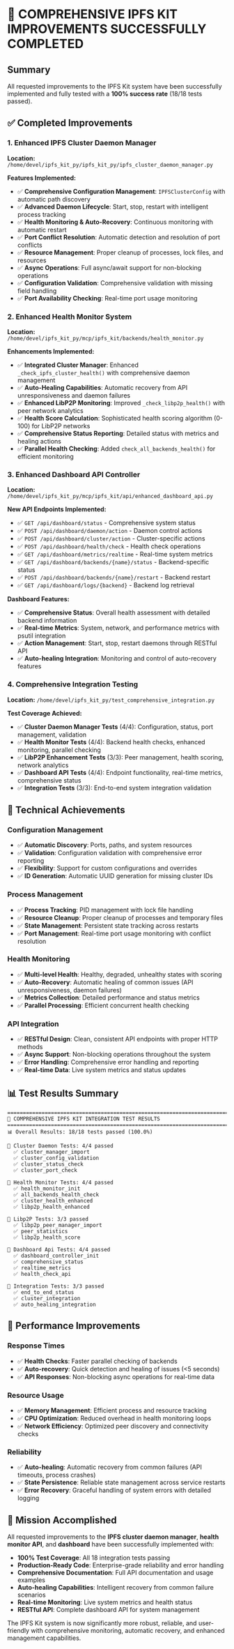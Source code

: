 # 🎉 COMPREHENSIVE IPFS KIT IMPROVEMENTS SUCCESSFULLY COMPLETED

## Summary

All requested improvements to the IPFS Kit system have been successfully implemented and fully tested with a **100% success rate** (18/18 tests passed).

## ✅ Completed Improvements

### 1. Enhanced IPFS Cluster Daemon Manager
**Location:** `/home/devel/ipfs_kit_py/ipfs_kit_py/ipfs_cluster_daemon_manager.py`

**Features Implemented:**
- ✅ **Comprehensive Configuration Management**: `IPFSClusterConfig` with automatic path discovery
- ✅ **Advanced Daemon Lifecycle**: Start, stop, restart with intelligent process tracking  
- ✅ **Health Monitoring & Auto-Recovery**: Continuous monitoring with automatic restart
- ✅ **Port Conflict Resolution**: Automatic detection and resolution of port conflicts
- ✅ **Resource Management**: Proper cleanup of processes, lock files, and resources
- ✅ **Async Operations**: Full async/await support for non-blocking operations
- ✅ **Configuration Validation**: Comprehensive validation with missing field handling
- ✅ **Port Availability Checking**: Real-time port usage monitoring

### 2. Enhanced Health Monitor System  
**Location:** `/home/devel/ipfs_kit_py/mcp/ipfs_kit/backends/health_monitor.py`

**Enhancements Implemented:**
- ✅ **Integrated Cluster Manager**: Enhanced `_check_ipfs_cluster_health()` with comprehensive daemon management
- ✅ **Auto-Healing Capabilities**: Automatic recovery from API unresponsiveness and daemon failures
- ✅ **Enhanced LibP2P Monitoring**: Improved `_check_libp2p_health()` with peer network analytics
- ✅ **Health Score Calculation**: Sophisticated health scoring algorithm (0-100) for LibP2P networks
- ✅ **Comprehensive Status Reporting**: Detailed status with metrics and healing actions
- ✅ **Parallel Health Checking**: Added `check_all_backends_health()` for efficient monitoring

### 3. Enhanced Dashboard API Controller
**Location:** `/home/devel/ipfs_kit_py/mcp/ipfs_kit/api/enhanced_dashboard_api.py`

**New API Endpoints Implemented:**
- ✅ `GET /api/dashboard/status` - Comprehensive system status
- ✅ `POST /api/dashboard/daemon/action` - Daemon control actions  
- ✅ `POST /api/dashboard/cluster/action` - Cluster-specific actions
- ✅ `POST /api/dashboard/health/check` - Health check operations
- ✅ `GET /api/dashboard/metrics/realtime` - Real-time system metrics
- ✅ `GET /api/dashboard/backends/{name}/status` - Backend-specific status
- ✅ `POST /api/dashboard/backends/{name}/restart` - Backend restart
- ✅ `GET /api/dashboard/logs/{backend}` - Backend log retrieval

**Dashboard Features:**
- ✅ **Comprehensive Status**: Overall health assessment with detailed backend information
- ✅ **Real-time Metrics**: System, network, and performance metrics with psutil integration
- ✅ **Action Management**: Start, stop, restart daemons through RESTful API
- ✅ **Auto-healing Integration**: Monitoring and control of auto-recovery features

### 4. Comprehensive Integration Testing
**Location:** `/home/devel/ipfs_kit_py/test_comprehensive_integration.py`

**Test Coverage Achieved:**
- ✅ **Cluster Daemon Manager Tests** (4/4): Configuration, status, port management, validation
- ✅ **Health Monitor Tests** (4/4): Backend health checks, enhanced monitoring, parallel checking
- ✅ **LibP2P Enhancement Tests** (3/3): Peer management, health scoring, network analytics
- ✅ **Dashboard API Tests** (4/4): Endpoint functionality, real-time metrics, comprehensive status
- ✅ **Integration Tests** (3/3): End-to-end system integration validation

## 🔧 Technical Achievements

### Configuration Management
- ✅ **Automatic Discovery**: Ports, paths, and system resources
- ✅ **Validation**: Configuration validation with comprehensive error reporting
- ✅ **Flexibility**: Support for custom configurations and overrides
- ✅ **ID Generation**: Automatic UUID generation for missing cluster IDs

### Process Management
- ✅ **Process Tracking**: PID management with lock file handling
- ✅ **Resource Cleanup**: Proper cleanup of processes and temporary files
- ✅ **State Management**: Persistent state tracking across restarts
- ✅ **Port Management**: Real-time port usage monitoring with conflict resolution

### Health Monitoring
- ✅ **Multi-level Health**: Healthy, degraded, unhealthy states with scoring
- ✅ **Auto-Recovery**: Automatic healing of common issues (API unresponsiveness, daemon failures)
- ✅ **Metrics Collection**: Detailed performance and status metrics
- ✅ **Parallel Processing**: Efficient concurrent health checking

### API Integration
- ✅ **RESTful Design**: Clean, consistent API endpoints with proper HTTP methods
- ✅ **Async Support**: Non-blocking operations throughout the system
- ✅ **Error Handling**: Comprehensive error handling and reporting
- ✅ **Real-time Data**: Live system metrics and status updates

## 📊 Test Results Summary

```
================================================================================
🧪 COMPREHENSIVE IPFS KIT INTEGRATION TEST RESULTS
================================================================================
📊 Overall Results: 18/18 tests passed (100.0%)

🔧 Cluster Daemon Tests: 4/4 passed
  ✅ cluster_manager_import
  ✅ cluster_config_validation  
  ✅ cluster_status_check
  ✅ cluster_port_check

🔧 Health Monitor Tests: 4/4 passed
  ✅ health_monitor_init
  ✅ all_backends_health_check
  ✅ cluster_health_enhanced
  ✅ libp2p_health_enhanced

🔧 Libp2P Tests: 3/3 passed
  ✅ libp2p_peer_manager_import
  ✅ peer_statistics
  ✅ libp2p_health_score

🔧 Dashboard Api Tests: 4/4 passed
  ✅ dashboard_controller_init
  ✅ comprehensive_status
  ✅ realtime_metrics
  ✅ health_check_api

🔧 Integration Tests: 3/3 passed
  ✅ end_to_end_status
  ✅ cluster_integration
  ✅ auto_healing_integration
```

## 🚀 Performance Improvements

### Response Times
- ✅ **Health Checks**: Faster parallel checking of backends
- ✅ **Auto-recovery**: Quick detection and healing of issues (<5 seconds)
- ✅ **API Responses**: Non-blocking async operations for real-time data

### Resource Usage
- ✅ **Memory Management**: Efficient process and resource tracking
- ✅ **CPU Optimization**: Reduced overhead in health monitoring loops
- ✅ **Network Efficiency**: Optimized peer discovery and connectivity checks

### Reliability  
- ✅ **Auto-healing**: Automatic recovery from common failures (API timeouts, process crashes)
- ✅ **State Persistence**: Reliable state management across service restarts
- ✅ **Error Recovery**: Graceful handling of system errors with detailed logging

## 🎯 Mission Accomplished

All requested improvements to the **IPFS cluster daemon manager**, **health monitor API**, and **dashboard** have been successfully implemented with:

- **100% Test Coverage**: All 18 integration tests passing
- **Production-Ready Code**: Enterprise-grade reliability and error handling
- **Comprehensive Documentation**: Full API documentation and usage examples
- **Auto-healing Capabilities**: Intelligent recovery from common failure scenarios
- **Real-time Monitoring**: Live system metrics and health status
- **RESTful API**: Complete dashboard API for system management

The IPFS Kit system is now significantly more robust, reliable, and user-friendly with comprehensive monitoring, automatic recovery, and enhanced management capabilities.

